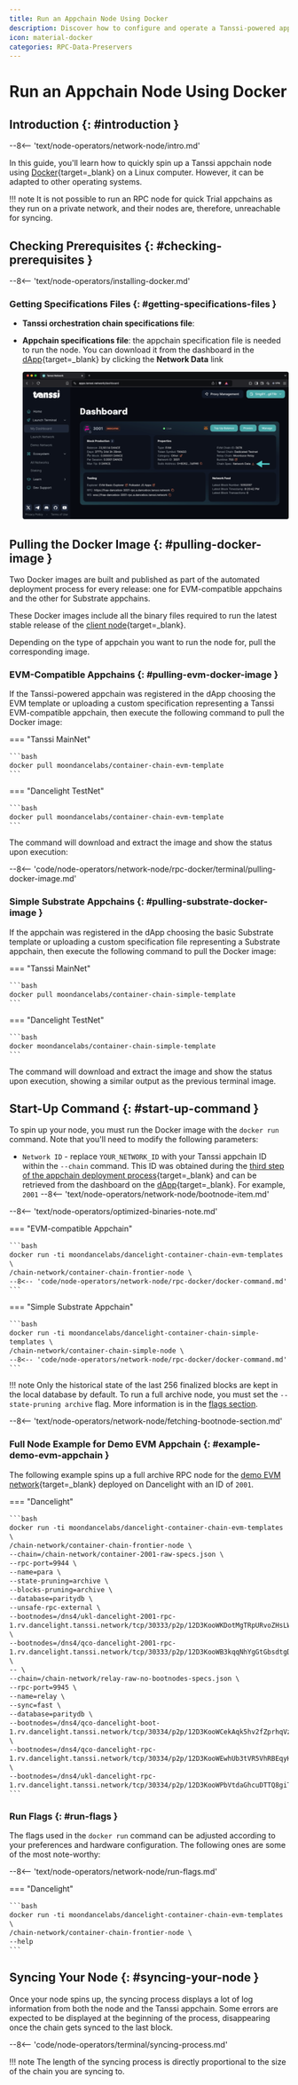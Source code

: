 ```yaml
---
title: Run an Appchain Node Using Docker
description: Discover how to configure and operate a Tanssi-powered appchain node using Docker, enabling you to host your own RPC endpoint to interact with your appchain.
icon: material-docker
categories: RPC-Data-Preservers
---
```


# Run an Appchain Node Using Docker

## Introduction {: #introduction }

--8<-- 'text/node-operators/network-node/intro.md'

In this guide, you'll learn how to quickly spin up a Tanssi appchain node using [Docker](https://www.docker.com){target=\_blank} on a Linux computer. However, it can be adapted to other operating systems.

!!! note
    It is not possible to run an RPC node for quick Trial appchains as they run on a private network, and their nodes are, therefore, unreachable for syncing.

## Checking Prerequisites {: #checking-prerequisites }

--8<-- 'text/node-operators/installing-docker.md'

### Getting Specifications Files {: #getting-specifications-files }

- **Tanssi orchestration chain specifications file**: 



- **Appchain specifications file**: the appchain specification file is needed to run the node. You can download it from the dashboard in the [dApp](https://apps.tanssi.network){target=\_blank} by clicking the **Network Data** link

    ![Getting the chain specs](/images/node-operators/network-node/rpc-systemd/rpc-systemd-1.webp)

## Pulling the Docker Image {: #pulling-docker-image }

Two Docker images are built and published as part of the automated deployment process for every release: one for EVM-compatible appchains and the other for Substrate appchains.

These Docker images include all the binary files required to run the latest stable release of the [client node](/learn/framework/architecture/#architecture){target=\_blank}. 

Depending on the type of appchain you want to run the node for, pull the corresponding image.

### EVM-Compatible Appchains {: #pulling-evm-docker-image }

If the Tanssi-powered appchain was registered in the dApp choosing the EVM template or uploading a custom specification representing a Tanssi EVM-compatible appchain, then execute the following command to pull the Docker image:

=== "Tanssi MainNet"

    ```bash
    docker pull moondancelabs/container-chain-evm-template
    ```

=== "Dancelight TestNet"

    ```bash
    docker pull moondancelabs/container-chain-evm-template
    ```

The command will download and extract the image and show the status upon execution:

--8<-- 'code/node-operators/network-node/rpc-docker/terminal/pulling-docker-image.md'

### Simple Substrate Appchains {: #pulling-substrate-docker-image }

If the appchain was registered in the dApp choosing the basic Substrate template or uploading a custom specification file representing a Substrate appchain, then execute the following command to pull the Docker image:

=== "Tanssi MainNet"

    ```bash
    docker pull moondancelabs/container-chain-simple-template
    ```

=== "Dancelight TestNet"

    ```bash
    docker moondancelabs/container-chain-simple-template
    ```

The command will download and extract the image and show the status upon execution, showing a similar output as the previous terminal image.

## Start-Up Command {: #start-up-command }

To spin up your node, you must run the Docker image with the `docker run` command. Note that you'll need to modify the following parameters:

- `Network ID` - replace `YOUR_NETWORK_ID` with your Tanssi appchain ID within the `--chain` command. This ID was obtained during the [third step of the appchain deployment process](/builders/deploy/dapp/#reserve-appchain-id){target=\_blank} and can be retrieved from the dashboard on the [dApp](https://apps.tanssi.network){target=\_blank}. For example, `2001`
--8<-- 'text/node-operators/network-node/bootnode-item.md'

--8<-- 'text/node-operators/optimized-binaries-note.md'

=== "EVM-compatible Appchain"

    ```bash
    docker run -ti moondancelabs/dancelight-container-chain-evm-templates \
    /chain-network/container-chain-frontier-node \
    --8<-- 'code/node-operators/network-node/rpc-docker/docker-command.md'
    ```

=== "Simple Substrate Appchain"

    ```bash
    docker run -ti moondancelabs/dancelight-container-chain-simple-templates \
    /chain-network/container-chain-simple-node \
    --8<-- 'code/node-operators/network-node/rpc-docker/docker-command.md'
    ```

!!! note
    Only the historical state of the last 256 finalized blocks are kept in the local database by default. To run a full archive node, you must set the `--state-pruning archive` flag. More information is in the [flags section](#run-flags).

--8<-- 'text/node-operators/network-node/fetching-bootnode-section.md'

### Full Node Example for Demo EVM Appchain {: #example-demo-evm-appchain }

The following example spins up a full archive RPC node for the [demo EVM network](/builders/tanssi-network/testnet/demo-evm-network/){target=\_blank} deployed on Dancelight with an ID of `2001`.

=== "Dancelight"

    ```bash
    docker run -ti moondancelabs/dancelight-container-chain-evm-templates \
    /chain-network/container-chain-frontier-node \
    --chain=/chain-network/container-2001-raw-specs.json \
    --rpc-port=9944 \
    --name=para \
    --state-pruning=archive \
    --blocks-pruning=archive \
    --database=paritydb \
    --unsafe-rpc-external \
    --bootnodes=/dns4/ukl-dancelight-2001-rpc-1.rv.dancelight.tanssi.network/tcp/30333/p2p/12D3KooWKDotMgTRpURvoZHsLWP4K9ymhkBByi1EJjMQAnCmqg8E \
    --bootnodes=/dns4/qco-dancelight-2001-rpc-1.rv.dancelight.tanssi.network/tcp/30333/p2p/12D3KooWB3kqqNhYgGtGbsdtgD18wUoFVeuXVXgWLXTFs91RNgAx \
    -- \
    --chain=/chain-network/relay-raw-no-bootnodes-specs.json \
    --rpc-port=9945 \
    --name=relay \
    --sync=fast \
    --database=paritydb \
    --bootnodes=/dns4/qco-dancelight-boot-1.rv.dancelight.tanssi.network/tcp/30334/p2p/12D3KooWCekAqk5hv2fZprhqVz8povpUKdJEiHSd3MALVDWNPFzY \
    --bootnodes=/dns4/qco-dancelight-rpc-1.rv.dancelight.tanssi.network/tcp/30334/p2p/12D3KooWEwhUb3tVR5VhRBEqyH7S5hMpFoGJ9Anf31hGw7gpqoQY \
    --bootnodes=/dns4/ukl-dancelight-rpc-1.rv.dancelight.tanssi.network/tcp/30334/p2p/12D3KooWPbVtdaGhcuDTTQ8giTUtGTEcUVWRg8SDWGdJEeYeyZcT
    ```

### Run Flags {: #run-flags }

The flags used in the `docker run` command can be adjusted according to your preferences and hardware configuration. The following ones are some of the most note-worthy:

--8<-- 'text/node-operators/network-node/run-flags.md'

=== "Dancelight"

    ```bash
    docker run -ti moondancelabs/dancelight-container-chain-evm-templates \
    /chain-network/container-chain-frontier-node \
    --help
    ```

## Syncing Your Node {: #syncing-your-node }

Once your node spins up, the syncing process displays a lot of log information from both the node and the Tanssi appchain. Some errors are expected to be displayed at the beginning of the process, disappearing once the chain gets synced to the last block.

--8<-- 'code/node-operators/terminal/syncing-process.md'

!!! note
    The length of the syncing process is directly proportional to the size of the chain you are syncing to.
